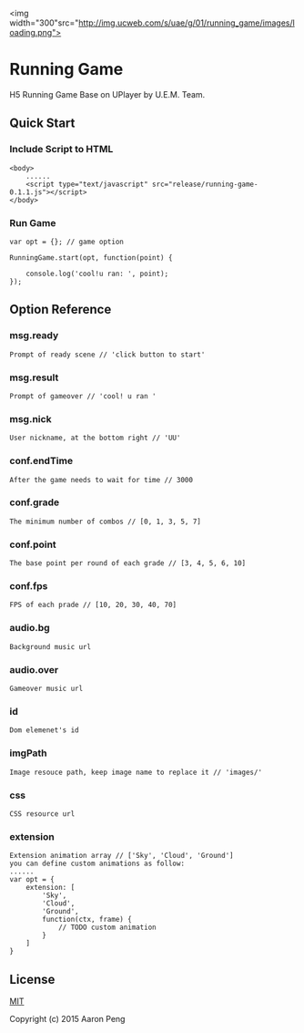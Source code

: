<img width="300"src="http://img.ucweb.com/s/uae/g/01/running_game/images/loading.png">
# Running Game

H5 Running Game Base on UPlayer by U.E.M. Team.

## Quick Start

### Include Script to HTML

	<body>
		......
		<script type="text/javascript" src="release/running-game-0.1.1.js"></script>
	</body>
	
### Run Game

	var opt = {}; // game option

	RunningGame.start(opt, function(point) {

        console.log('cool!u ran: ', point);
    });
    
## Option Reference

### msg.ready

	Prompt of ready scene // 'click button to start'
	
### msg.result

	Prompt of gameover // 'cool! u ran '
	
### msg.nick

	User nickname, at the bottom right // 'UU'
	
### conf.endTime

	After the game needs to wait for time // 3000

### conf.grade

	The minimum number of combos // [0, 1, 3, 5, 7]

### conf.point

	The base point per round of each grade // [3, 4, 5, 6, 10]

### conf.fps

	FPS of each prade // [10, 20, 30, 40, 70]

### audio.bg

	Background music url

### audio.over

	Gameover music url

### id

	Dom elemenet's id

### imgPath

	Image resouce path, keep image name to replace it // 'images/'

### css

	CSS resource url
	
### extension

	Extension animation array // ['Sky', 'Cloud', 'Ground']
	you can define custom animations as follow:
	......
	var opt = {
		extension: [
			'Sky',
			'Cloud',
			'Ground',
			function(ctx, frame) {
				// TODO custom animation
            }
        ]
	}


## License

[MIT](http://opensource.org/licenses/MIT)

Copyright (c) 2015 Aaron Peng